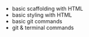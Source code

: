 * basic scaffolding with HTML
* basic styling with HTML
* basic git commands
* git & terminal commands